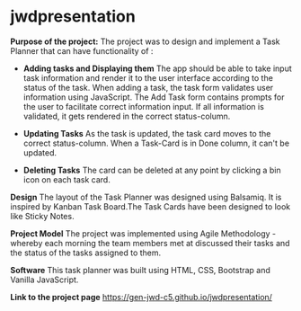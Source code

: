 # jwdpresentation
**Purpose of the project:**
The project was to design and implement a Task Planner that can have functionality of :

- **Adding tasks and Displaying them**
    The app should be able to take input task information and render it to the user interface according to the status of the task.
    When adding a task, the task form validates user information using JavaScript.  The Add Task form contains prompts for the user to facilitate correct information input.
    If all information is validated, it gets rendered in the correct status-column.  

- **Updating Tasks**
  As the task is updated, the task card moves to the correct status-column. When a Task-Card is in Done column, it can't be updated.
 
- **Deleting Tasks**
  The card can be deleted at any point by clicking a bin icon on each task card.
  
**Design**
The layout of the Task Planner was designed using Balsamiq. It is inspired by Kanban Task Board.The Task Cards have been designed to look like Sticky Notes.

**Project Model**
The project was implemented using Agile Methodology - whereby each morning the team members met at discussed their tasks and the status of the tasks assigned to them.

**Software** 
This task planner was built using HTML, CSS, Bootstrap and Vanilla JavaScript.

**Link to the project page**
https://gen-jwd-c5.github.io/jwdpresentation/





